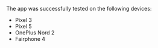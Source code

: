 The app was successfully tested on the following devices:

- Pixel 3
- Pixel 5
- OnePlus Nord 2
- Fairphone 4 
